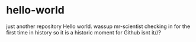 # hello-world
just another repository
Hello world. wassup
mr-scientist checking in for the first time in history so it is a historic moment for Github isnt it//?
